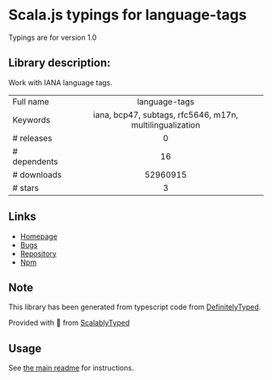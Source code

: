
# Scala.js typings for language-tags

Typings are for version 1.0

## Library description:
Work with IANA language tags.

|                    |                 |
| ------------------ | :-------------: |
| Full name          | language-tags |
| Keywords           | iana, bcp47, subtags, rfc5646, m17n, multilingualization |
| # releases         | 0 |
| # dependents       | 16 |
| # downloads        | 52960915 |
| # stars            | 3 |

## Links
- [Homepage](https://github.com/mattcg/language-tags)
- [Bugs](https://github.com/mattcg/language-tags/issues)
- [Repository](https://github.com/mattcg/language-tags)
- [Npm](https://www.npmjs.com/package/language-tags)
    


## Note
This library has been generated from typescript code from [DefinitelyTyped](https://definitelytyped.org).

Provided with :purple_heart: from [ScalablyTyped](https://github.com/oyvindberg/ScalablyTyped)

## Usage
See [the main readme](../../readme.md) for instructions.


